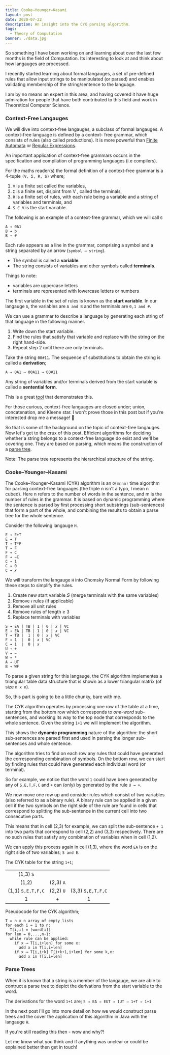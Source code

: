 ```yaml
---
title: Cooke–Younger–Kasami
layout: post
date: 2020-07-22
description: An insight into the CYK parsing algorithm.
tags:
  - Theory of Computation
banner: ./data.jpg
---
```


So something I have been working on and learning about over the last few months is the field of Computation. 
Its interesting to look at and think about how langauges are processed.

I recently started learning about formal langauges, a set of pre-defined rules that allow input strings to be manipulated 
(or parsed) and enables validating membership of the string/sentence to the language.

I am by no means an expert in this area, and having covered it have huge admiration for people that have both 
contributed to this field and work in Theoretical Computer Science.

### Context-Free Langauges ###

We will dive into context-free langauges, a subclass of formal langauges. A context-free language is defined by a context-
free grammar, which consists of rules (also called productions). It is more powerful than [Finite Automata](https://en.wikipedia.org/wiki/Finite-state_machine) or 
[Regular Expressions](https://en.wikipedia.org/wiki/Regular_expression).

An important application of context-free grammars occurs in the specification and compilation of programming languages (i.e compilers).

For the maths reader(s) the formal definition of a context-free grammar is a 4-tuple `(V, Σ, R, S)` where;
  
  1. `V` is a finite set called the variables,
  2. `Σ` is a finite set, disjoint from V , called the terminals,
  3. `R` is a finite set of rules, with each rule being a variable and a
  string of variables and terminals, and 
  4. `S ∈ V` is the start variable.

The following is an example of a context-free grammar, which we will call `G`

```
A → 0A1
B → b
B → #
```

Each rule appears as a line in the grammar, comprising a symbol and a string separated by an arrow (`symbol → string`).
- The symbol is called a **variable**.
- The string consists of variables and other symbols called **terminals**.

Things to note:
- variables are uppercase letters
- terminals are represented with lowercase letters or numbers

The first variable in the set of rules is known as the **start variable**. In our langauge `G`, the variables are `A and B` and the terminals are `0,1 and #`.

We can use a grammar to describe a language by generating each string of that language in the following manner.

1. Write down the start variable.
2. Find the rules that satisfy that variable and replace with the string on the right hand-side.
3. Repeat step 2 until there are only terminals.

Take the string `00#11`. The sequence of substitutions to obtain the string is called a **derivation**;

`A ⇒ 0A1 ⇒ 00A11 ⇒ 00#11`

Any string of variables and/or terminals derived from the start variable is called a **sentential form**.

This is a great [tool](https://web.stanford.edu/class/archive/cs/cs103/cs103.1156/tools/cfg/) that demonstrates this.

For those curious, context-free languages are closed under; union, concatenation, and Kleene star. I won't prove those in 
this post but if you're interested drop me a message! 📮

So that is some of the background on the topic of context-free langauges. Now let's get to the crux of this post. Efficient algorithms for deciding whether a string belongs to a context-free language do exist and we'll be covering one. They are based on parsing, which means the construction of a [parse tree](https://en.wikipedia.org/wiki/Parse_tree). 

Note: The parse tree represents the hierarchical structure of the string. 

### Cooke–Younger–Kasami ###


The Cooke–Younger–Kasami (CYK) algorithm is an `O(mnnn)` time algorithm for parsing context-free languages (the triple n isn't a typo, I mean n cubed). Here n refers to the number of words in the sentence, and m is the number of rules in the grammar. It is based on dynamic programming where the sentence is parsed by first processing short substrings (sub-sentences) that form a part of the whole, and combining the results to obtain a parse tree for the whole sentence.

Consider the following langauge `H`.

```
E → E+T
E → T
T → T*F
T → F
F → C
F → −C
C → 1
C → 0
C → 𝑥
```

We will transform the langauge `H` into Chomsky Normal Form by following these steps to simplify the rules.

1. Create new start variable 𝑆 (merge terminals with the same variables)
2. Remove `𝜖` rules (if applicable)
3. Remove all unit rules
4. Remove rules of length ≥ 3
5. Replace terminals with variables

```
S → EA | TB | 1 | 0 | 𝑥 | VC
E → EA | TB | 1 | 0 | 𝑥 | VC
T → TB |  1 | 0 | 𝑥 | VC
F → 1  |  0 | 𝑥 | VC
C → 1  |  0 | 𝑥
U → +
V → −
W → *
A → UT
B → WF
```

To parse a given string for this langauge, the CYK algorithm implementes a triangular table data structure that is shown as a lower triangular matrix (of size `n x n`).

So, this part is going to be a little chunky, bare with me.

The CYK algorithm operates by processing one row of the table at a time, starting from the bottom row which corresponds to *one-word* sub-sentences, and working its way to the top node that corresponds to the whole sentence. Given the string `1+1` we 
will implement the algorithm.

This shows the **dynamic programming** nature of the algorithm: the short sub-sentences are parsed first and used in parsing the longer sub-sentences and whole sentence.

The algorithm tries to find on each row any rules that could have generated the corresponding combination of symbols. 
On the bottom row, we can start by finding rules that could have generated each individual word (or terminal). 

So for example, we notice that the word `1` could have been generated by any of `S,E,T,F,C` and `+` can (only) by generated by the 
rule `U → +`. 

We now move one row up and consider rules which consist of two variables (also referred to as a binary rule). A binary rule can be applied in a given cell if the two symbols on the right side of the rule are found in cells that correspond to splitting the sub-sentence in the current cell into two consecutive parts. 

This means that in cell (2,3) for example, we can split the sub-sentence `+ 1` into two parts that correspond to cell (2,2) and 
(3,3) respectively. There are no such rules that satisfy any combination of variables when in cell (1,2).

We can apply this process again in cell (1,3), where the word `EA` is on the right side of two variables; `S and E`.

The CYK table for the string `1+1`;

|                   |           |                   |
|:-----------------:|:---------:|:-----------------:|
|     (1,3) `S`     |           |                   |
|      (1,2)        | (2,3) `A` |                   |
| (1,1) `S,E,T,F,C` | (2,2) `U` | (3,3) `S,E,T,F,C` |
|        1          |    +      |        1          |

Pseudocode for the CYK algorithm;
```
T = n x n array of empty lists
for each i = 1 to n:
  T[i,i] = [word[i]]
for len = 0,...,n-1:
  while rule can be applied:
    if x ⟶ T[i,i+len] for some x:
      add x in T[i,i+len]
    if x ⟶ T[i,i+k] T[i+k+1,i+len] for some k,x:
      add x in T[i,i+len]
```

### Parse Trees ###

When it is known that a string is a member of the langauge, we are able to contruct a parse tree to depict the derivations from 
the start variable to the word.

The derivations for the word `1+1` are; `S ⇒ EA ⇒ EUT ⇒ 1UT ⇒ 1+T ⇒ 1+1`

In the next post I'll go into more detail on how we would construct parse trees and the cover the application of this algorithm 
in Java with the langauge `H`.

If you're still reading this then - wow and why?! 

Let me know what you think and if anything was unclear or could be explained better then get in touch! 


